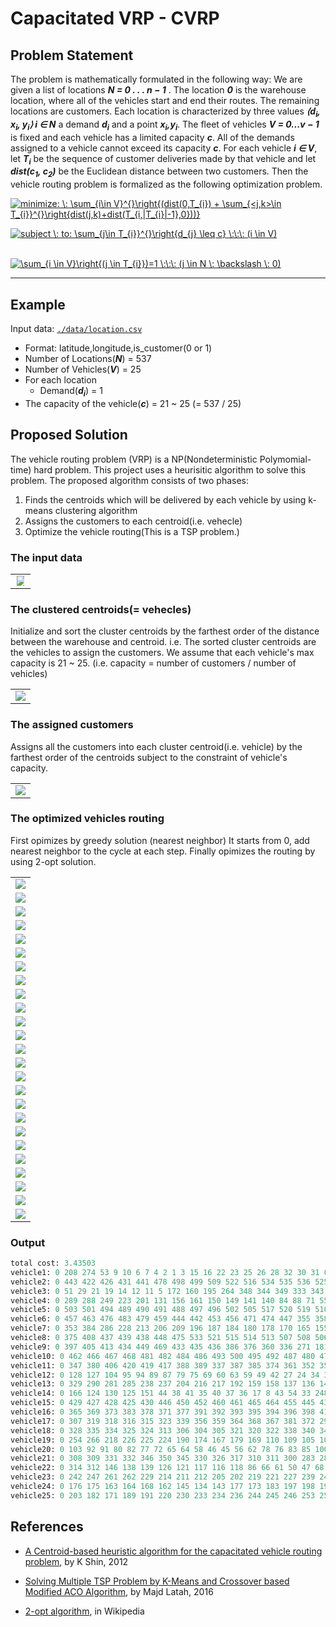 # Capacitated VRP - CVRP

## Problem Statement

The problem is mathematically formulated in the following way: We are given a list of locations *__N = 0 . . . n − 1__* . The location *__0__* is the warehouse location, where all of the vehicles start and end their routes. The remaining locations are customers. Each location is characterized by three values *__⟨d<sub>i</sub>, x<sub>i</sub>, y<sub>i</sub>⟩ i ∈ N__* a demand *__d<sub>i</sub>__* and a point *__x<sub>i</sub>,y<sub>i</sub>__*. The fleet of vehicles *__V = 0...v − 1__* is fixed and each vehicle has a limited capacity *__c__*. All of the demands assigned to a vehicle cannot exceed its capacity *__c__*. For each vehicle *__i ∈ V__*, let *__T<sub>i</sub>__* be the sequence of customer deliveries made by that vehicle and let *__dist(c<sub>1</sub>, c<sub>2</sub>)__* be the Euclidean distance between two customers. Then the vehicle routing problem is formalized as the following optimization problem.

<a href="https://www.codecogs.com/eqnedit.php?latex=minimize:&space;\:&space;\sum_{i\in&space;V}^{}\right{(dist(0,T_{i})&space;&plus;&space;\sum_{<j,k>\in&space;T_{i}}^{}\right{dist(j,k)&plus;dist(T_{i,|T_{i}|-1},0}))}" target="_blank"><img src="https://latex.codecogs.com/gif.latex?minimize:&space;\:&space;\sum_{i\in&space;V}^{}\right{(dist(0,T_{i})&space;&plus;&space;\sum_{<j,k>\in&space;T_{i}}^{}\right{dist(j,k)&plus;dist(T_{i,|T_{i}|-1},0}))}" title="minimize: \: \sum_{i\in V}^{}\right{(dist(0,T_{i}) + \sum_{<j,k>\in T_{i}}^{}\right{dist(j,k)+dist(T_{i,|T_{i}|-1},0}))}" /></a>

<a href="https://www.codecogs.com/eqnedit.php?latex=subject&space;\:&space;to:&space;\sum_{j\in&space;T_{i}}^{}\right{d_{j}&space;\leq&space;c}&space;\:\:\:&space;(i&space;\in&space;V)" target="_blank"><img src="https://latex.codecogs.com/gif.latex?subject&space;\:&space;to:&space;\sum_{j\in&space;T_{i}}^{}\right{d_{j}&space;\leq&space;c}&space;\:\:\:&space;(i&space;\in&space;V)" title="subject \: to: \sum_{j\in T_{i}}^{}\right{d_{j} \leq c} \:\:\: (i \in V)" /></a>

&nbsp;&nbsp;&nbsp;&nbsp;&nbsp;&nbsp;&nbsp;&nbsp;&nbsp;&nbsp;&nbsp;&nbsp;&nbsp;&nbsp;&nbsp;&nbsp;&nbsp;&nbsp;&nbsp;&nbsp;<a href="https://www.codecogs.com/eqnedit.php?latex=\sum_{i&space;\in&space;V}\right{(j&space;\in&space;T_{i}})=1&space;\:\:\:&space;(j&space;\in&space;N&space;\:&space;\backslash&space;\:&space;0)" target="_blank"><img src="https://latex.codecogs.com/gif.latex?\sum_{i&space;\in&space;V}\right{(j&space;\in&space;T_{i}})=1&space;\:\:\:&space;(j&space;\in&space;N&space;\:&space;\backslash&space;\:&space;0)" title="\sum_{i \in V}\right{(j \in T_{i}})=1 \:\:\: (j \in N \: \backslash \: 0)" /></a>

--------------------------------------------------------------------------------

## Example
Input data: [`./data/location.csv`](./data/locations.csv)
* Format: latitude,longitude,is_customer(0 or 1)
* Number of Locations(*__N__*) = 537
* Number of Vehicles(*__V__*) = 25
* For each location
  * Demand(*__d<sub>i</sub>__*) = 1
* The capacity of the vehicle(*__c__*) = 21 ~ 25 (= 537 / 25)

## Proposed Solution
The vehicle routing problem (VRP) is a NP(Nondeterministic Polymomial-time) hard problem.
This project uses a heurisitic algorithm to solve this problem. The proposed algorithm consists of two phases:
1. Finds the centroids which will be delivered by each vehicle by using k-means clustering algorithm
2. Assigns the customers to each centroid(i.e. vehecle)
3. Optimize the vehicle routing(This is a TSP problem.)

### The input data
<table style="vertical-align:middle; text-align:center; border-collapse:collapse;">
<tr>
<td style="border:none"><img src="./images/figure_01_input.png" style="height:auto; max-width:80%;"></td>
</tr>
</table>
 
### The clustered centroids(= vehecles)
Initialize and sort the cluster centroids by the farthest order of the distance between the warehouse and centroid. i.e. The sorted cluster centroids are the vehicles to assign the customers.
We assume that each vehicle's max capacity is 21 ~ 25. (i.e. capacity = number of customers / number of vehicles)
<table style="vertical-align:middle; text-align:center; border-collapse:collapse;">
<tr>
<td style="border:none"><img src="./images/figure_02_clustered_centroids.png" style="height:auto; max-width:100%;"></td>
</tr>
</table>

### The assigned customers
Assigns all the customers into each cluster centroid(i.e. vehicle) by the farthest order of the centroids subject to the constraint of vehicle's capacity.
<table style="vertical-align:middle; text-align:center; border-collapse:collapse;">
<tr>
<td style="border:none"><img src="./images/figure_03_assigned_customers.png" style="height:auto; max-width:100%;"></td>
</tr>
</table>

### The optimized vehicles routing
First opimizes by greedy solution (nearest neighbor)
It starts from 0, add nearest neighbor to the cycle at each step.
Finally opimizes the routing by using 2-opt solution.
<table style="vertical-align:middle; text-align:center; border-collapse:collapse;">
<tr>
<td style="border:none"><img src="./images/figure_04_vehicle_01.png" style="height:auto; max-width:100%;"></td>
</tr>
<tr>
<td style="border:none"><img src="./images/figure_04_vehicle_02.png" style="height:auto; max-width:100%;"></td>
</tr>
<tr>
<td style="border:none"><img src="./images/figure_04_vehicle_03.png" style="height:auto; max-width:100%;"></td>
</tr>
<tr>
<td style="border:none"><img src="./images/figure_04_vehicle_04.png" style="height:auto; max-width:100%;"></td>
</tr>
<tr>
<td style="border:none"><img src="./images/figure_04_vehicle_05.png" style="height:auto; max-width:100%;"></td>
</tr>
<tr>
<td style="border:none"><img src="./images/figure_04_vehicle_06.png" style="height:auto; max-width:100%;"></td>
</tr>
<tr>
<td style="border:none"><img src="./images/figure_04_vehicle_07.png" style="height:auto; max-width:100%;"></td>
</tr>
<tr>
<td style="border:none"><img src="./images/figure_04_vehicle_08.png" style="height:auto; max-width:100%;"></td>
</tr>
<tr>
<td style="border:none"><img src="./images/figure_04_vehicle_09.png" style="height:auto; max-width:100%;"></td>
</tr>
<tr>
<td style="border:none"><img src="./images/figure_04_vehicle_10.png" style="height:auto; max-width:100%;"></td>
</tr>
<tr>
<td style="border:none"><img src="./images/figure_04_vehicle_11.png" style="height:auto; max-width:100%;"></td>
</tr>
<tr>
<td style="border:none"><img src="./images/figure_04_vehicle_12.png" style="height:auto; max-width:100%;"></td>
</tr>
<tr>
<td style="border:none"><img src="./images/figure_04_vehicle_13.png" style="height:auto; max-width:100%;"></td>
</tr>
<tr>
<td style="border:none"><img src="./images/figure_04_vehicle_14.png" style="height:auto; max-width:100%;"></td>
</tr>
<tr>
<td style="border:none"><img src="./images/figure_04_vehicle_15.png" style="height:auto; max-width:100%;"></td>
</tr>
<tr>
<td style="border:none"><img src="./images/figure_04_vehicle_16.png" style="height:auto; max-width:100%;"></td>
</tr>
<tr>
<td style="border:none"><img src="./images/figure_04_vehicle_17.png" style="height:auto; max-width:100%;"></td>
</tr>
<tr>
<td style="border:none"><img src="./images/figure_04_vehicle_18.png" style="height:auto; max-width:100%;"></td>
</tr>
<tr>
<td style="border:none"><img src="./images/figure_04_vehicle_19.png" style="height:auto; max-width:100%;"></td>
</tr>
<tr>
<td style="border:none"><img src="./images/figure_04_vehicle_20.png" style="height:auto; max-width:100%;"></td>
</tr>
<tr>
<td style="border:none"><img src="./images/figure_04_vehicle_21.png" style="height:auto; max-width:100%;"></td>
</tr>
<tr>
<td style="border:none"><img src="./images/figure_04_vehicle_22.png" style="height:auto; max-width:100%;"></td>
</tr>
<tr>
<td style="border:none"><img src="./images/figure_04_vehicle_23.png" style="height:auto; max-width:100%;"></td>
</tr>
<tr>
<td style="border:none"><img src="./images/figure_04_vehicle_24.png" style="height:auto; max-width:100%;"></td>
</tr>
<tr>
<td style="border:none"><img src="./images/figure_04_vehicle_25.png" style="height:auto; max-width:100%;"></td>
</tr>
</table>
</nobr></center></div>

### Output
```python
total cost: 3.43503
vehicle1: 0 208 274 53 9 10 6 7 4 2 1 3 15 16 22 23 25 26 28 32 30 31 0
vehicle2: 0 443 422 426 431 441 478 498 499 509 522 516 534 535 536 525 526 524 528 529 530 527 0
vehicle3: 0 51 29 21 19 14 12 11 5 172 160 195 264 348 344 349 333 343 200 199 132 222 0
vehicle4: 0 289 288 249 223 201 131 156 161 150 149 141 140 84 88 71 55 57 48 18 20 13 0
vehicle5: 0 503 501 494 489 490 491 488 497 496 502 505 517 520 519 510 518 511 512 523 531 532 0
vehicle6: 0 457 463 476 483 479 459 444 442 453 456 471 474 447 355 358 379 402 401 390 400 404 0
vehicle7: 0 353 384 286 228 213 206 209 196 187 184 180 178 170 165 155 154 153 152 112 101 73 0
vehicle8: 0 375 408 437 439 438 448 475 533 521 515 514 513 507 508 506 504 485 473 458 451 424 0
vehicle9: 0 397 405 413 434 449 469 433 435 436 386 376 360 336 271 181 157 142 133 129 119 74 0
vehicle10: 0 462 466 467 468 481 482 484 486 493 500 495 492 487 480 477 472 470 414 415 407 454 0
vehicle11: 0 347 380 406 420 419 417 388 389 337 387 385 374 361 352 351 295 291 255 215 235 270 0
vehicle12: 0 128 127 104 95 94 89 87 79 75 69 60 63 59 49 42 27 24 34 39 52 70 0
vehicle13: 0 329 290 281 285 238 237 204 216 217 192 159 158 137 136 144 120 123 122 107 108 96 0
vehicle14: 0 166 124 130 125 151 44 38 41 35 40 37 36 17 8 43 54 33 248 268 231 210 0
vehicle15: 0 429 427 428 425 430 446 450 452 460 461 465 464 455 445 432 423 418 410 409 399 363 0
vehicle16: 0 365 369 373 383 378 371 377 391 392 393 395 394 396 398 412 421 440 416 411 403 382 0
vehicle17: 0 307 319 318 316 315 323 339 356 359 364 368 367 381 372 299 296 294 292 279 278 265 0
vehicle18: 0 328 335 334 325 324 313 306 304 305 321 320 322 338 340 341 354 366 370 362 342 357 0
vehicle19: 0 254 266 218 226 225 224 190 174 167 179 169 110 109 105 102 98 97 111 113 147 148 0
vehicle20: 0 103 92 91 80 82 77 72 65 64 58 46 45 56 62 78 76 83 85 100 106 114 327 0
vehicle21: 0 308 309 331 332 346 350 345 330 326 317 310 311 300 283 287 282 276 263 267 273 303 302 293 0
vehicle22: 0 314 312 146 138 139 126 121 117 116 118 86 66 61 50 47 68 67 81 90 93 99 115 135 0
vehicle23: 0 242 247 261 262 229 214 211 212 205 202 219 221 227 239 241 232 243 258 259 260 272 297 284 0
vehicle24: 0 176 175 163 164 168 162 145 134 143 177 173 183 197 198 194 193 185 186 188 207 240 298 301 0
vehicle25: 0 203 182 171 189 191 220 230 233 234 236 244 245 246 253 252 251 250 277 280 275 269 257 256 0
```

## References

* [A Centroid-based heuristic algorithm for the capacitated vehicle routing problem](https://www.google.co.id/url?sa=t&rct=j&q=&esrc=s&source=web&cd=1&ved=0ahUKEwjbiaahgvTWAhVFQo8KHT20DYYQFggqMAA&url=http%3A%2F%2Fwww.cai.sk%2Fojs%2Findex.php%2Fcai%2Farticle%2Fdownload%2F192%2F162&usg=AOvVaw1qRMXhuzaCZcEOP5oT9XtW), by K Shin, 2012

* [Solving Multiple TSP Problem by K-Means and Crossover based Modified ACO Algorithm](https://www.researchgate.net/profile/Majd_Latah/publication/316855410_Solving_multiple_tsp_problem_by_k-means_and_crossover_based_modified_aco_algorithm/links/591438a6aca27200fe4ccc4b/Solving-multiple-tsp-problem-by-k-means-and-crossover-based-modified-aco-algorithm.pdf), by Majd Latah, 2016

* [2-opt algorithm](https://en.wikipedia.org/wiki/2-opt), in Wikipedia
